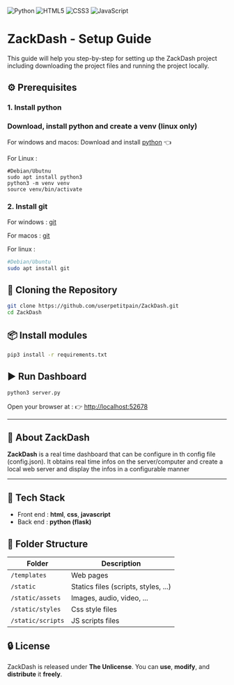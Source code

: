 ![Python](https://img.shields.io/badge/Python-3.11-blue?logo=python&logoColor=white&style=flat-square)
![HTML5](https://img.shields.io/badge/HTML5-orange?logo=html5&logoColor=white&style=flat-square)
![CSS3](https://img.shields.io/badge/CSS3-blue?logo=css3&logoColor=white&style=flat-square)
![JavaScript](https://img.shields.io/badge/JavaScript-yellow?logo=javascript&logoColor=black&style=flat-square)


# ZackDash - Setup Guide

This guide will help you step-by-step for setting up the ZackDash project including downloading the project files and running the project locally.

## ⚙️ Prerequisites

### 1. Install python

### Download, install python and create a venv (linux only)

For windows and macos: Download and install [python](https://www.python.org/downloads/) 👈

For Linux : 
```
#Debian/Ubutnu
sudo apt install python3
python3 -m venv venv
source venv/bin/activate
```

### 2. Install git

For windows : [git](https://git-scm.com/downloads)

For macos : [git](https://git-scm.com/downloads)

For linux :

```bash
#Debian/Ubuntu
sudo apt install git
```

## 🔁 Cloning the Repository

```bash
git clone https://github.com/userpetitpain/ZackDash.git
cd ZackDash
```

## 📦 Install modules

```bash
pip3 install -r requirements.txt
```

## ▶️ Run Dashboard

```bash
python3 server.py
```

Open your browser at :
👉 [http://localhost:52678](http://localhost:52678)

---
## 🧠 About ZackDash
**ZackDash** is a real time dashboard that can be configure in th config file (config.json). It obtains real time infos on the server/computer and create a local web server and display the infos in a configurable manner

---

## 🔧 Tech Stack

* Front end : **html**, **css**, **javascript**
* Back end : **python (flask)**

## 📁 Folder Structure

| Folder           | Description                          |
|------------------|--------------------------------------|
| `/templates`     | Web pages                            |
| `/static`        | Statics files (scripts, styles, ...) |
| `/static/assets` | Images, audio, video, ...            |
| `/static/styles` | Css style files                      |
| `/static/scripts`| JS scripts files                     |

## 🔒 License

ZackDash is released under **The Unlicense**. You can **use**, **modify**, and **distribute** it **freely**.